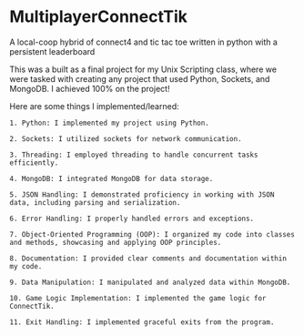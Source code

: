 # MultiplayerConnectTik
A local-coop hybrid of connect4 and tic tac toe written in python with a persistent leaderboard

This was a built as a final project for my Unix Scripting class, where we were tasked with creating any project that used Python, Sockets, and MongoDB. I achieved 100% on the project! 

Here are some things I implemented/learned:

    1. Python: I implemented my project using Python.

    2. Sockets: I utilized sockets for network communication.

    3. Threading: I employed threading to handle concurrent tasks efficiently.

    4. MongoDB: I integrated MongoDB for data storage.

    5. JSON Handling: I demonstrated proficiency in working with JSON data, including parsing and serialization.

    6. Error Handling: I properly handled errors and exceptions.

    7. Object-Oriented Programming (OOP): I organized my code into classes and methods, showcasing and applying OOP principles.

    8. Documentation: I provided clear comments and documentation within my code.

    9. Data Manipulation: I manipulated and analyzed data within MongoDB.

    10. Game Logic Implementation: I implemented the game logic for ConnectTik.

    11. Exit Handling: I implemented graceful exits from the program.

